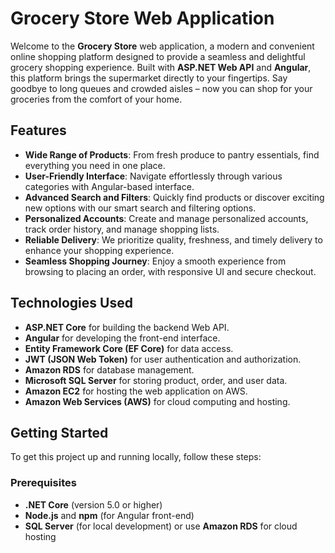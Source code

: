 # Grocery Store Web Application

Welcome to the **Grocery Store** web application, a modern and convenient online shopping platform designed to provide a seamless and delightful grocery shopping experience. Built with **ASP.NET Web API** and **Angular**, this platform brings the supermarket directly to your fingertips. Say goodbye to long queues and crowded aisles – now you can shop for your groceries from the comfort of your home.

## Features

- **Wide Range of Products**: From fresh produce to pantry essentials, find everything you need in one place.
- **User-Friendly Interface**: Navigate effortlessly through various categories with Angular-based interface.
- **Advanced Search and Filters**: Quickly find products or discover exciting new options with our smart search and filtering options.
- **Personalized Accounts**: Create and manage personalized accounts, track order history, and manage shopping lists.
- **Reliable Delivery**: We prioritize quality, freshness, and timely delivery to enhance your shopping experience.
- **Seamless Shopping Journey**: Enjoy a smooth experience from browsing to placing an order, with responsive UI and secure checkout.

## Technologies Used

- **ASP.NET Core** for building the backend Web API.
- **Angular** for developing the front-end interface.
- **Entity Framework Core (EF Core)** for data access.
- **JWT (JSON Web Token)** for user authentication and authorization.
- **Amazon RDS** for database management.
- **Microsoft SQL Server** for storing product, order, and user data.
- **Amazon EC2** for hosting the web application on AWS.
- **Amazon Web Services (AWS)** for cloud computing and hosting.

## Getting Started

To get this project up and running locally, follow these steps:

### Prerequisites

- **.NET Core** (version 5.0 or higher)
- **Node.js** and **npm** (for Angular front-end)
- **SQL Server** (for local development) or use **Amazon RDS** for cloud hosting
